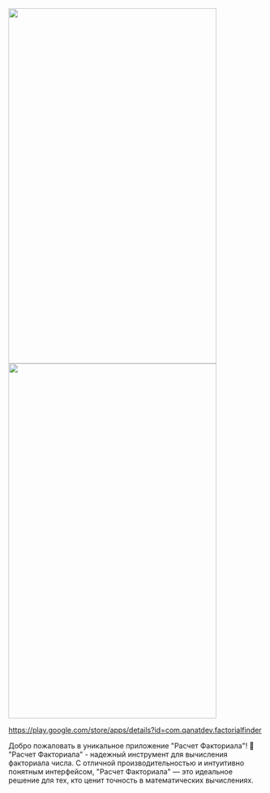 <img src="https://github.com/KanatBayalbayev/Factorial_Finder/assets/115481348/fe965112-8de7-4ba7-bffc-94187010dea3" width="410" height="700">
<img src="https://github.com/KanatBayalbayev/Factorial_Finder/assets/115481348/74776feb-a41e-4555-b302-64c429d09e65" width="410" height="700">

https://play.google.com/store/apps/details?id=com.qanatdev.factorialfinder

Добро пожаловать в уникальное приложение "Расчет Факториала"! 
🚀 "Расчет Факториала" - надежный инструмент для вычисления факториала числа. С отличной производительностью и интуитивно понятным интерфейсом, 
"Расчет Факториала" — это идеальное решение для тех, кто ценит точность в математических вычислениях.
